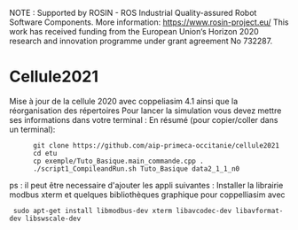 NOTE : Supported by ROSIN - ROS Industrial Quality-assured Robot Software Components. More information: https://www.rosin-project.eu/ 
This work has received funding from the European Union‘s Horizon 2020 research and innovation programme under grant agreement No 732287. 

# Cellule2021
 
 Mise à jour de la cellule 2020 avec coppeliasim 4.1 ainsi que la réorganisation des répertoires
 Pour lancer la simulation vous devez mettre ses informations dans votre terminal :
 En résumé (pour copier/coller dans un terminal):

          git clone https://github.com/aip-primeca-occitanie/cellule2021
          cd etu
          cp exemple/Tuto_Basique.main_commande.cpp .
          ./script1_CompileandRun.sh Tuto_Basique data2_1_1_n0
          
ps : il peut être necessaire d'ajouter les appli suivantes :
    Installer la librairie modbus xterm et quelques bibliothèques graphique pour coppelliasim avec

     sudo apt-get install libmodbus-dev xterm libavcodec-dev libavformat-dev libswscale-dev

